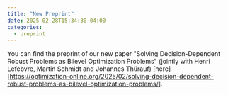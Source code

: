 ```yaml
---
title: "New Preprint"
date: 2025-02-28T15:34:30-04:00
categories:
  - preprint
---
```


You can find the preprint of our new paper "Solving Decision-Dependent Robust Problems as Bilevel Optimization Problems" (jointly with Henri Lefebvre, Martin Schmidt and Johannes Thürauf) [here][https://optimization-online.org/2025/02/solving-decision-dependent-robust-problems-as-bilevel-optimization-problems/].
